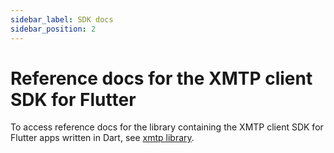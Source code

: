```yaml
---
sidebar_label: SDK docs
sidebar_position: 2
---
```


# Reference docs for the XMTP client SDK for Flutter

To access reference docs for the library containing the XMTP client SDK for Flutter apps written in Dart, see [xmtp library](https://pub.dev/documentation/xmtp/latest/xmtp/xmtp-library.html).
